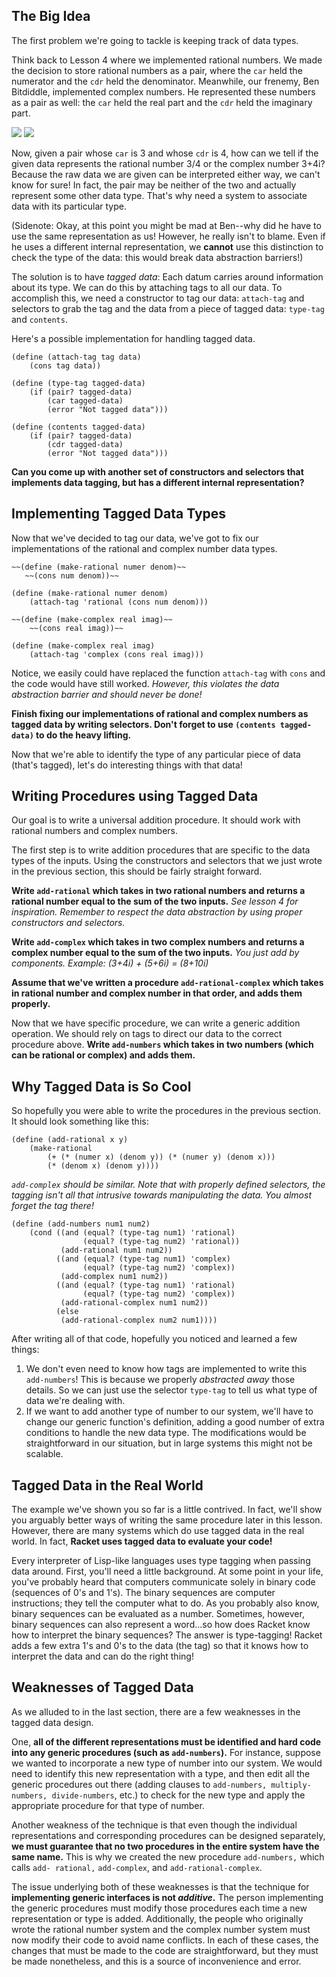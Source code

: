 ## The Big Idea

The first problem we're going to tackle is keeping track of data types.

Think back to Lesson 4 where we implemented rational numbers. We made the decision 
to store rational numbers as a pair, where the `car` held the numerator and 
the `cdr` held the denominator. Meanwhile, our frenemy, Ben Bitdiddle, implemented 
complex numbers. He represented these numbers as a pair as well: the `car` held the real part
and the `cdr` held the imaginary part.

![](/static/tagged_data_1.gif) ![](/static/tagged_data_2.gif)

Now, given a pair whose `car` is 3 and whose `cdr` is 4, how can we tell if the given data
represents the rational number 3/4 or the complex number 3+4i? 
Because the raw data we are given can be interpreted either way, we can't know for sure! 
In fact, the pair may be neither of the two and actually represent some other data type.
That's why need a system to associate data with its particular type.

(Sidenote: Okay, at this point you might be mad at Ben--why did he have to use
the same representation as us! However, he really isn't to blame. Even if he
uses a different internal representation, we **cannot** use this distinction
to check the type of the data: this would break data abstraction barriers!)

The solution is to have _tagged data_: Each datum carries around
information about its type. We can do this by attaching tags to all our data. To
accomplish this, we need a constructor to tag our data: `attach-tag` and
selectors to grab the tag and the data from a piece of tagged data: `type-tag` and `contents`.

Here's a possible implementation for handling tagged data.

    (define (attach-tag tag data)
        (cons tag data))
    
    (define (type-tag tagged-data)
        (if (pair? tagged-data)
            (car tagged-data)
            (error "Not tagged data")))
    
    (define (contents tagged-data)
        (if (pair? tagged-data)
            (cdr tagged-data)
            (error "Not tagged data")))
    

__Can you come up with another set of constructors and selectors that implements data tagging, but has a different internal representation?__

## Implementing Tagged Data Types

Now that we've decided to tag our data, we've got to fix our implementations of the rational and complex number data types.
    
    ~~(define (make-rational numer denom)~~
       ~~(cons num denom))~~

    (define (make-rational numer denom)
        (attach-tag 'rational (cons num denom)))
        
    ~~(define (make-complex real imag)~~
        ~~(cons real imag))~~
    
    (define (make-complex real imag)
        (attach-tag 'complex (cons real imag)))
        
    

Notice, we easily could have replaced the function `attach-tag` with `cons`
and the code would have still worked. *However, this violates the data
abstraction barrier and should never be done!*

__Finish fixing our implementations of rational and complex numbers as tagged data by writing selectors. Don't forget to use `(contents tagged-data)` to do the heavy lifting.__

Now that we're able to identify the type of any particular piece of data (that's tagged), let's do
interesting things with that data!

## Writing Procedures using Tagged Data

Our goal is to write a universal addition procedure. It should work with rational numbers and complex numbers.

The first step is to write addition procedures that are specific to the data types of the inputs. Using the constructors and selectors that we just wrote in the previous section, this should be fairly straight forward.

__Write `add-rational` which takes in two rational numbers and returns a rational number equal to the sum of the two inputs.__ *See lesson 4 for inspiration. Remember to respect the data abstraction by using proper constructors and selectors.*

__Write `add-complex` which takes in two complex numbers and returns a complex number equal to the sum of the two inputs.__ *You just add by components. Example: (3+4i) + (5+6i) = (8+10i)*

__Assume that we've written a procedure `add-rational-complex` which takes in rational number and complex number in that order, and adds them properly.__

Now that we have specific procedure, we can write a generic addition operation. We should rely on tags to direct our data to the correct procedure above. __Write `add-numbers` which takes in two numbers (which can be rational or complex) and adds them.__ 

## Why Tagged Data is So Cool

So hopefully you were able to write the procedures in the previous section. It
should look something like this:

    (define (add-rational x y)
        (make-rational 
            (+ (* (numer x) (denom y)) (* (numer y) (denom x)))
            (* (denom x) (denom y))))
        
*`add-complex` should be similar. Note that with properly defined selectors, the tagging isn't all that intrusive towards manipulating the data. You almost forget the tag there!*
    
    (define (add-numbers num1 num2)
        (cond ((and (equal? (type-tag num1) 'rational)
                    (equal? (type-tag num2) 'rational))
               (add-rational num1 num2))
              ((and (equal? (type-tag num1) 'complex)
                    (equal? (type-tag num2) 'complex))
               (add-complex num1 num2))
              ((and (equal? (type-tag num1) 'rational)
                    (equal? (type-tag num2) 'complex))
               (add-rational-complex num1 num2))
              (else
               (add-rational-complex num2 num1))))
    

After writing all of that code, hopefully you noticed and learned a few
things:

  1. We don't even need to know how tags are implemented to write this `add-numbers`! This is because we properly _abstracted away_ those details. So we can just use the selector `type-tag` to tell us what type of data we're dealing with. 
  2. If we want to add another type of number to our system, we'll have to change our generic function's definition, adding a good number of extra conditions to handle the new data type. The modifications would be straightforward in our situation, but in large systems this might not be scalable.

## Tagged Data in the Real World

The example we've shown you so far is a little contrived. In fact, we'll show
you arguably better ways of writing the same procedure later in this lesson.
However, there are many systems which do use tagged data in the real world. In
fact, **Racket uses tagged data to evaluate your code!**

Every interpreter of Lisp-like languages uses type tagging when passing data
around. First, you'll need a little background. At some point in your life,
you've probably heard that computers communicate solely in binary code (sequences of 0's and 1's). The binary sequences are computer instructions; they tell the computer what to do. As you probably also know, binary sequences can be evaluated as a number. Sometimes, however, binary sequences can also represent a word...so how does Racket know how to interpret the binary sequences? The answer is type-tagging! Racket adds a few extra 1's and 0's to the data (the tag) so that it knows how to interpret the data and can do the right thing!

## Weaknesses of Tagged Data

As we alluded to in the last section, there are a few weaknesses in the tagged
data design.

One, __all of the different representations must be identified and hard code into any generic procedures (such as `add-numbers`).__ For instance, suppose we wanted to
incorporate a new type of number into our system. We would need to identify
this new representation with a type, and then edit all the generic procedures out there (adding clauses to `add-numbers,
multiply-numbers, divide-numbers`,  etc.) to check for the new type and apply
the appropriate procedure for that type of number.

Another weakness of the technique is that even though the individual
representations and corresponding procedures can be designed separately, __we
must guarantee that no two procedures in the entire system have the same name.__
This is why we created the new procedure `add-numbers,` which calls `add-
rational,` `add-complex`, and `add-rational-complex`.

The issue underlying both of these weaknesses is that the technique for
__implementing generic interfaces is not _additive_.__ The person implementing the
generic procedures must modify those procedures each time a  new
representation or type is added. Additionally, the people who originally wrote
the rational number system and the complex number system must now modify their
code to avoid name conflicts. In each of these cases, the changes that must be
made to the code are straightforward, but they must be made nonetheless, and
this is a source of inconvenience and error.

